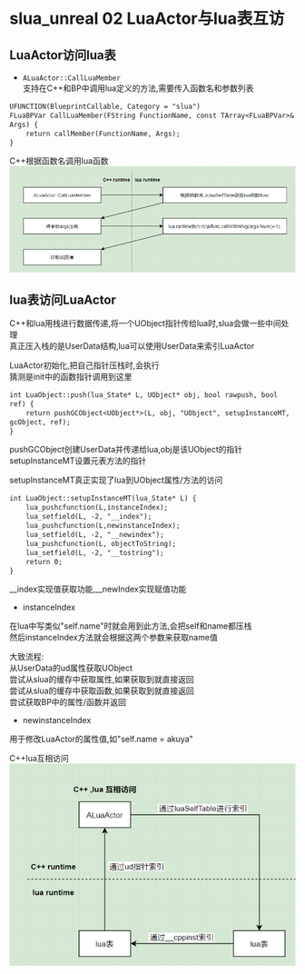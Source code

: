 # slua_unreal 02 LuaActor与lua表互访
## LuaActor访问lua表
+ `ALuaActor::CallLuaMember`  
支持在C++和BP中调用lua定义的方法,需要传入函数名和参数列表  

```
UFUNCTION(BlueprintCallable, Category = "slua")
FLuaBPVar CallLuaMember(FString FunctionName, const TArray<FLuaBPVar>& Args) {
    return callMember(FunctionName, Args);
}
```

C++根据函数名调用lua函数  
![](../../../图片/UE4/slua_unreal/C++根据函数名调用lua函数.png)

## lua表访问LuaActor
C++和lua用栈进行数据传递,将一个UObject指针传给lua时,slua会做一些中间处理  
真正压入栈的是UserData结构,lua可以使用UserData来索引LuaActor  

LuaActor初始化,把自己指针压栈时,会执行  
猜测是init中的函数指针调用到这里  
```
int LuaObject::push(lua_State* L, UObject* obj, bool rawpush, bool ref) {
    return pushGCObject<UObject*>(L, obj, "UObject", setupInstanceMT, gcObject, ref);
}
```

pushGCObject创建UserData并传递给lua,obj是该UObject的指针  
setupInstanceMT设置元表方法的指针  

setupInstanceMT真正实现了lua到UObject属性/方法的访问  
```
int LuaObject::setupInstanceMT(lua_State* L) {
    lua_pushcfunction(L,instanceIndex);
    lua_setfield(L, -2, "__index");
    lua_pushcfunction(L,newinstanceIndex);
    lua_setfield(L, -2, "__newindex");
    lua_pushcfunction(L, objectToString);
    lua_setfield(L, -2, "__tostring");
    return 0;
}
```
__index实现值获取功能,__newIndex实现赋值功能  

+ instanceIndex  

在lua中写类似"self.name"时就会用到此方法,会把self和name都压栈  
然后instanceIndex方法就会根据这两个参数来获取name值  

大致流程:  
从UserData的ud属性获取UObject  
尝试从slua的缓存中获取属性,如果获取到就直接返回  
尝试从slua的缓存中获取函数,如果获取到就直接返回  
尝试获取BP中的属性/函数并返回  

+ newinstanceIndex  

用于修改LuaActor的属性值,如"self.name = akuya"  

C++lua互相访问  
![](../../../图片/UE4/slua_unreal/C++lua互相访问.png)
